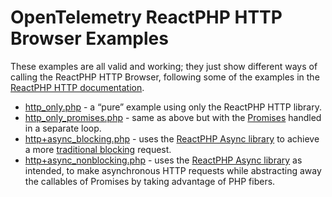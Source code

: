 # OpenTelemetry ReactPHP HTTP Browser Examples

These examples are all valid and working; they just show different ways of calling the ReactPHP HTTP Browser, following some of the examples in the [ReactPHP HTTP documentation](https://reactphp.org/http/).

- [http_only.php](http_only.php) - a “pure” example using only the ReactPHP HTTP library.
- [http_only_promises.php](http_only_promises.php) - same as above but with the [Promises](https://reactphp.org/http/#promises) handled in a separate loop.
- [http+async_blocking.php](http+async_blocking.php) - uses the [ReactPHP Async library](https://reactphp.org/async/) to achieve a more [traditional blocking](https://reactphp.org/http/#blocking) request.
- [http+async_nonblocking.php](http+async_nonblocking.php) - uses the [ReactPHP Async library](https://reactphp.org/async/) as intended, to make asynchronous HTTP requests while abstracting away the callables of Promises by taking advantage of PHP fibers.
